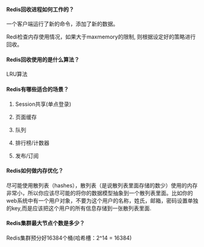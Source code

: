 #### Redis回收进程如何工作的？

一个客户端运行了新的命令，添加了新的数据。

Redi检查内存使用情况，如果大于maxmemory的限制, 则根据设定好的策略进行回收。

#### Redis回收使用的是什么算法？

LRU算法

#### Redis有哪些适合的场景？

1) Session共享(单点登录)

1) 页面缓存

1) 队列

1) 排行榜/计数器

1) 发布/订阅

#### Redis如何做内存优化？

尽可能使用散列表（hashes），散列表（是说散列表里面存储的数少）使用的内存非常小，所以你应该尽可能的将你的数据模型抽象到一个散列表里面。比如你的web系统中有一个用户对象，不要为这个用户的名称，姓氏，邮箱，密码设置单独的key,而是应该把这个用户的所有信息存储到一张散列表里面.

#### Redis集群最大节点个数是多少？
Redis集群预分好16384个桶(哈希槽：2^14 = 16384)